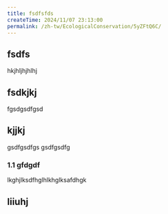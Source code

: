 ```yaml
---
title: fsdfsfds
createTime: 2024/11/07 23:13:00
permalink: /zh-tw/EcologicalConservation/5yZFtQ6C/
---
```



## fsdfs
hkjhljhjhlhj
## fsdkjkj

fgsdgsdfgsd

## kjjkj

gsdfgsdfgs
gsdfgsdfg

### 1.1 gfdgdf


lkghjlksdfhglhlkhglksafdhgk

## liiuhj

